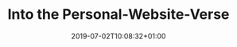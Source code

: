 ---
issue: 0719
title: Into the Personal-Website-Verse
source: matthiasott.com
link: https://matthiasott.com/articles/into-the-personal-website-verse
date: 2019-07-02T10:08:32+01:00
tags:
- indieweb
---